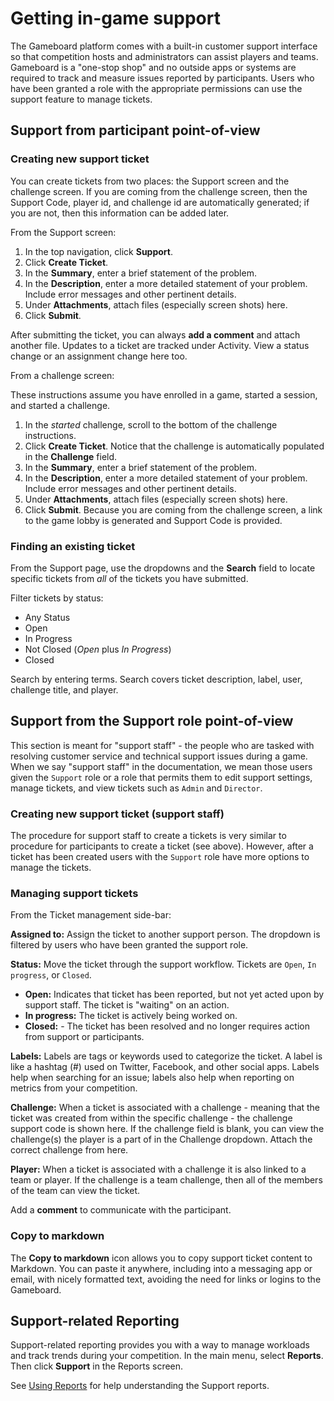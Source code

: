 # Getting in-game support

The Gameboard platform comes with a built-in customer support interface so that competition hosts and administrators can assist players and teams. Gameboard is a "one-stop shop" and no outside apps or systems are required to track and measure issues reported by participants. Users who have been granted a role with the appropriate permissions can use the support feature to manage tickets.

## Support from participant point-of-view

### Creating new support ticket

You can create tickets from two places: the Support screen and the challenge screen. If you are coming from the challenge screen, then the Support Code, player id, and challenge id are automatically generated; if you are not, then this information can be added later.

From the Support screen:

1. In the top navigation, click **Support**.
2. Click **Create Ticket**.
3. In the **Summary**, enter a brief statement of the problem.
4. In the **Description**, enter a more detailed statement of your problem. Include error messages and other pertinent details.
5. Under **Attachments**, attach files (especially screen shots) here.
6. Click **Submit**.

After submitting the ticket, you can always **add a comment** and attach another file. Updates to a ticket are tracked under Activity. View a status change or an assignment change here too.

From a challenge screen:

These instructions assume you have enrolled in a game, started a session, and started a challenge.

1. In the *started* challenge, scroll to the bottom of the challenge instructions.
2. Click **Create Ticket**. Notice that the challenge is automatically populated in the **Challenge** field.
3. In the **Summary**, enter a brief statement of the problem.
4. In the **Description**, enter a more detailed statement of your problem. Include error messages and other pertinent details.
5. Under **Attachments**, attach files (especially screen shots) here.
6. Click **Submit**. Because you are coming from the challenge screen, a link to the game lobby is generated and Support Code is provided.

### Finding an existing ticket

From the Support page, use the dropdowns and the **Search** field to locate specific tickets from *all* of the tickets you have submitted.

Filter tickets by status:

- Any Status
- Open
- In Progress
- Not Closed (*Open* plus *In Progress*)
- Closed

Search by entering terms. Search covers ticket description, label, user, challenge title, and player.

## Support from the Support role point-of-view

This section is meant for "support staff" - the people who are tasked with resolving customer service and technical support issues during a game. When we say "support staff" in the documentation, we mean those users given the `Support` role or a role that permits them to edit support settings, manage tickets, and view tickets such as `Admin` and `Director`.

### Creating new support ticket (support staff)

The procedure for support staff to create a tickets is very similar to procedure for participants to create a ticket (see above). However, after a ticket has been created users with the `Support` role have more options to manage the tickets.

### Managing support tickets

From the Ticket management side-bar:

**Assigned to:** Assign the ticket to another support person. The dropdown is filtered by users who have been granted the support role.

**Status:** Move the ticket through the support workflow. Tickets are `Open`, `In progress`, or `Closed`.

- **Open:** Indicates that ticket has been reported, but not yet acted upon by support staff. The ticket is "waiting" on an action.
- **In progress:** The ticket is actively being worked on.
- **Closed:** - The ticket has been resolved and no longer requires action from support or participants.

**Labels:** Labels are tags or keywords used to categorize the ticket. A label is like a hashtag (#) used on Twitter, Facebook, and other social apps. Labels help when searching for an issue; labels also help when reporting on metrics from your competition.

**Challenge:** When a ticket is associated with a challenge - meaning that the ticket was created from within the specific challenge - the challenge support code is shown here. If the challenge field is blank, you can view the challenge(s) the player is a part of in the Challenge dropdown. Attach the correct challenge from here.

**Player:** When a ticket is associated with a challenge it is also linked to a team or player. If the challenge is a team challenge, then all of the members of the team can view the ticket.

Add a **comment** to communicate with the participant.

### Copy to markdown

The **Copy to markdown** icon allows you to copy support ticket content to Markdown. You can paste it anywhere, including into a messaging app or email, with nicely formatted text, avoiding the need for links or logins to the Gameboard.

## Support-related Reporting

Support-related reporting provides you with a way to manage workloads and track trends during your competition. In the main menu, select **Reports**. Then click **Support** in the Reports screen.

See [Using Reports](reports.md) for help understanding the Support reports.

